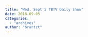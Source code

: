 ```yaml
---
title: "Wed, Sept 5 TBTV Daily Show"
date: 2018-09-05
categories: 
  - "archives"
author: "brantzt"
---
```



